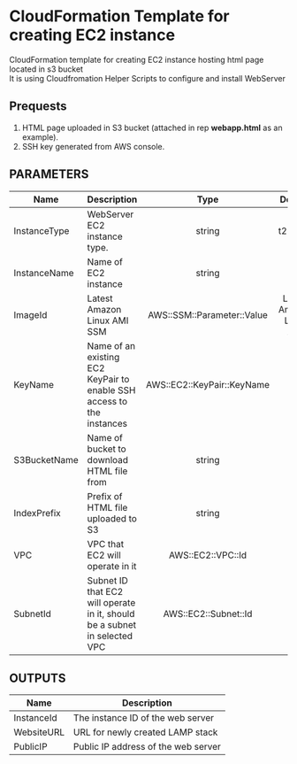 # CloudFormation Template for creating EC2 instance 

CloudFormation template for creating EC2 instance hosting html page located in s3 bucket <br /> 
It is using Cloudfromation Helper Scripts to configure and install WebServer

## Prequests 
1. HTML page uploaded in S3 bucket (attached in rep **webapp.html** as an example).
2. SSH key generated from AWS console.

## PARAMETERS 
 Name | Description | Type | Default | 
|------|-------------|:----:|:-----:|
| InstanceType | WebServer EC2 instance type. | string | t2.micro |
| InstanceName | Name of EC2 instance | string | n/a |
| ImageId | Latest Amazon Linux AMI SSM  | AWS::SSM::Parameter::Value<String>| Latest Amazon Linux AMI |
| KeyName | Name of an existing EC2 KeyPair to enable SSH access to the instances | AWS::EC2::KeyPair::KeyName  | n/a |
| S3BucketName | Name of bucket to download HTML file from | string | n/a |
| IndexPrefix | Prefix of HTML file uploaded to S3 | string  | n/a |
| VPC | VPC that EC2 will operate in it | AWS::EC2::VPC::Id | n/a |
| SubnetId |Subnet ID that EC2 will operate in it, should be a subnet in selected VPC | AWS::EC2::Subnet::Id | n/a |


## OUTPUTS
| Name | Description |
|------|-------------|
|InstanceId | The instance ID of the web server |
| WebsiteURL | URL for newly created LAMP stack |
| PublicIP | Public IP address of the web server |
